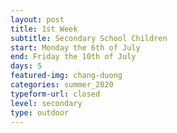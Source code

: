 ```yaml
---
layout: post
title: 1st Week
subtitle: Secondary School Children
start: Monday the 6th of July
end: Friday the 10th of July
days: 5
featured-img: chang-duong
categories: summer_2020
typeform-url: closed
level: secondary
type: outdoor
---
```

